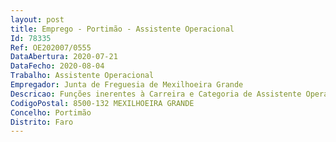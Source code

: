 ```yaml
--- 
layout: post
title: Emprego - Portimão - Assistente Operacional
Id: 78335
Ref: OE202007/0555
DataAbertura: 2020-07-21
DataFecho: 2020-08-04
Trabalho: Assistente Operacional
Empregador: Junta de Freguesia de Mexilhoeira Grande
Descricao: Funções inerentes à Carreira e Categoria de Assistente Operacional conforme anexo à LTFP aprovada pela lei nº 35 2014 de 20 de junho.
CodigoPostal: 8500-132 MEXILHOEIRA GRANDE
Concelho: Portimão
Distrito: Faro
--- 
```

